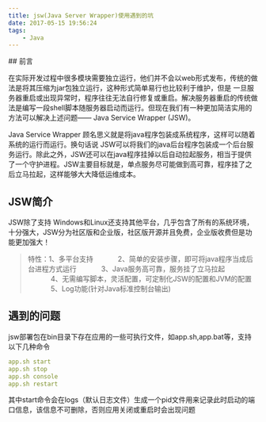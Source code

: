 ```yaml
---
title: jsw(Java Server Wrapper)使用遇到的坑
date: 2017-05-15 19:56:24
tags: 
    - Java
---
```

<meta name="referrer" content="no-referrer" />
## 前言

在实际开发过程中很多模块需要独立运行，他们并不会以web形式发布，传统的做法是将其压缩为jar包独立运行，这种形式简单易行也比较利于维护，但是 一旦服务器重启或出现异常时，程序往往无法自行修复或重启。解决服务器重启的传统做法是编写一段shell脚本随服务器启动而运行。但现在我们有一种更加简洁实用的方法可以解决上述问题—— Java Service Wrapper (JSW)。

Java Service Wrapper 顾名思义就是将java程序包装成系统程序，这样可以随着系统的运行而运行。换句话说 JSW可以将我们的java后台程序包装成一个后台服务运行。除此之外，JSW还可以在java程序挂掉以后自动拉起服务，相当于提供了一个守护进程。JSW主要目标就是，单点服务尽可能做到高可靠，程序挂了之后立马拉起，这样能够大大降低运维成本。




## JSW简介

JSW除了支持 Windows和Linux还支持其他平台，几乎包含了所有的系统环境，十分强大，JSW分为社区版和企业版，社区版开源并且免费，企业版收费但是功能更加强大！

>特性：1、多平台支持
　　　 2、简单的安装步骤，即可将java程序当成后台进程方式运行
　　　 3、Java服务高可靠，服务挂了立马拉起
　　　 4、无需编写脚本，灵活配置，可定制化JSW的配置和JVM的配置
　　　 5、Log功能(针对Java标准控制台输出)

## 遇到的问题

jsw部署包在bin目录下存在应用的一些可执行文件，如app.sh,app.bat等，支持以下几种命令

```yaml
app.sh start
app.sh stop
app.sh console
app.sh restart
```

其中start命令会在logs（默认日志文件）生成一个pid文件用来记录此时启动的端口信息，该信息不可删除，否则应用关闭或重启时会出现问题